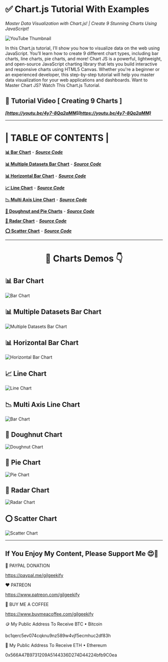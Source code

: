 # ✅ Chart.js Tutorial With Examples

_Master Data Visualization with Chart.js! | Create 9 Stunning Charts Using JavaScript!_

![YouTube Thumbnail](https://raw.githubusercontent.com/saeedkohansal/Chart.js-Tutorial-With-Examples/refs/heads/main/images/chart.js-tutorial.png "Chart.js Tutorial With Examples - YouTube Thumbnail")

In this Chart.js tutorial, I’ll show you how to visualize data on the web using JavaScript. You’ll learn how to create 9 different chart types, including bar charts, line charts, pie charts, and more! Chart JS is a powerful, lightweight, and open-source JavaScript charting library that lets you build interactive and responsive charts using HTML5 Canvas. Whether you're a beginner or an experienced developer, this step-by-step tutorial will help you master data visualization for your web applications and dashboards. Want to Master Chart JS? Watch This Chart.js Tutorial.

## 🎥 Tutorial Video [ Creating 9 Charts ]

***[https://youtu.be/4y7-8Qq2aMM](https://youtu.be/4y7-8Qq2aMM)***

<hr>

# | TABLE OF CONTENTS |

**[📊 Bar Chart](https://saeedkohansal.github.io/Chart.js-Tutorial-With-Examples/source-code/charts/bar-chart.html)** - ***[Source Code](source-code/charts/bar-chart.html)***

**[📊 Multiple Datasets Bar Chart](https://saeedkohansal.github.io/Chart.js-Tutorial-With-Examples/source-code/charts/bar-chart-multiple-datasets.html)** - ***[Source Code](source-code/charts/bar-chart-multiple-datasets.html)***

**[📊 Horizontal Bar Chart](https://saeedkohansal.github.io/Chart.js-Tutorial-With-Examples/source-code/charts/bar-chart-horizontal.html)** - ***[Source Code](source-code/charts/bar-chart-horizontal.html)***

**[📈 Line Chart](https://saeedkohansal.github.io/Chart.js-Tutorial-With-Examples/source-code/charts/line-chart.html)** - ***[Source Code](source-code/charts/line-chart.html)***

**[📉 Multi Axis Line Chart](https://saeedkohansal.github.io/Chart.js-Tutorial-With-Examples/source-code/charts/line-chart-multi-axis.html)** - ***[Source Code](source-code/charts/line-chart-multi-axis.html)***

**[🍩 Doughnut and Pie Charts](https://saeedkohansal.github.io/Chart.js-Tutorial-With-Examples/source-code/charts/doughnut-and-pie-charts.html)** - ***[Source Code](source-code/charts/doughnut-and-pie-charts.html)***

**[🔶 Radar Chart](https://saeedkohansal.github.io/Chart.js-Tutorial-With-Examples/source-code/charts/radar-chart.html)** - ***[Source Code](source-code/charts/radar-chart.html)***

**[⭕ Scatter Chart](https://saeedkohansal.github.io/Chart.js-Tutorial-With-Examples/source-code/charts/scatter-chart.html)** - ***[Source Code](source-code/charts/scatter-chart.html)***

<hr>

<div align="center"><h1>📸 Charts Demos 👇</h1></div>

## 📊 Bar Chart

![Bar Chart](https://raw.githubusercontent.com/saeedkohansal/Chart.js-Tutorial-With-Examples/refs/heads/main/images/chart.js-examples/bar-chart.png "Bar Chart - Example")

## 📊 Multiple Datasets Bar Chart

![Multiple Datasets Bar Chart](https://raw.githubusercontent.com/saeedkohansal/Chart.js-Tutorial-With-Examples/refs/heads/main/images/chart.js-examples/bar-chart-multiple-datasets.png "Multiple Datasets Bar Chart - Example")

## 📊 Horizontal Bar Chart

![Horizontal Bar Chart](https://raw.githubusercontent.com/saeedkohansal/Chart.js-Tutorial-With-Examples/refs/heads/main/images/chart.js-examples/bar-chart-horizontal.png "Horizontal Bar Chart - Example")

## 📈 Line Chart

![Line Chart](https://raw.githubusercontent.com/saeedkohansal/Chart.js-Tutorial-With-Examples/refs/heads/main/images/chart.js-examples/line-chart.png "Line Chart - Example")

## 📉 Multi Axis Line Chart

![Bar Chart](https://raw.githubusercontent.com/saeedkohansal/Chart.js-Tutorial-With-Examples/refs/heads/main/images/chart.js-examples/bar-chart.png "Bar Chart - Example")

## 🍩 Doughnut Chart

![Doughnut Chart](https://raw.githubusercontent.com/saeedkohansal/Chart.js-Tutorial-With-Examples/refs/heads/main/images/chart.js-examples/doughnut-chart.png "Doughnut Chart - Example")

## 🍩 Pie Chart

![Pie Chart](https://raw.githubusercontent.com/saeedkohansal/Chart.js-Tutorial-With-Examples/refs/heads/main/images/chart.js-examples/pie-chart.png "Pie Chart - Example")

## 🔶 Radar Chart

![Radar Chart](https://raw.githubusercontent.com/saeedkohansal/Chart.js-Tutorial-With-Examples/refs/heads/main/images/chart.js-examples/radar-chart.png "Radar Chart - Example")

## ⭕ Scatter Chart

![Scatter Chart](https://raw.githubusercontent.com/saeedkohansal/Chart.js-Tutorial-With-Examples/refs/heads/main/images/chart.js-examples/scatter-chart.png "Scatter Chart - Example")

<hr>

## If You Enjoy My Content, Please Support Me 😍🙏

💙 PAYPAL DONATION

https://paypal.me/gilgeekify

❤️ PATREON

https://www.patreon.com/gilgeekify

💛 BUY ME A COFFEE

https://www.buymeacoffee.com/gilgeekify

🪙 My Public Address To Receive BTC • Bitcoin

bc1qerc5ev074cqknu9nz589w4vjf5ecmhuc2df83h

🥈 My Public Address To Receive ETH • Ethereum

0x566A47B9731209A5144336D274D44224bfb9C0ea
